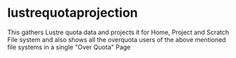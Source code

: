# lustrequotaprojection
This gathers Lustre quota data and projects it for Home, Project and Scratch File system and also shows all the overquota users of the above mentioned file systems in a single "Over Quota" Page
